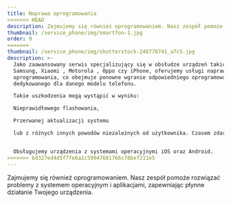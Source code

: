 ```yaml
---
title: Naprawa oprogramowania
<<<<<<< HEAD
description: Zajmujemy się również oprogramowaniem. Nasz zespół pomoże rozwiązać problemy z systemem operacyjnym i aplikacjami, zapewniając płynne działanie Twojego urządzenia.
thumbnail: /service_phone/img/smartfon-1.jpg
order: 9
=======
thumbnail: /service_phone/img/shutterstock-248776741_a7c5.jpg
description: >-
  Jako zaawansowany serwis specjalizujący się w obsłudze urządzeń takich jak
  Samsung, Xiaomi , Motorola , Oppo czy iPhone, oferujemy usługi naprawy
  oprogramowania, co obejmuje ponowne wgranie odpowiedniego oprogramowania
  dedykowanego dla danego modelu telefonu.

  Takie uszkodzenia mogą wystąpić w wyniku:

  Nieprawidłowego flashowania, 

  Przerwanej aktualizacji systemu 

  lub z różnych innych powodów niezależnych od użytkownika. Czasem zdarza się również, że telefon zaczyna wykazywać nieprawidłowe zachowanie spontanicznie. Nasz zespół serwisowy składa się z doświadczonych programistów oraz informatyków, dla których naprawa oprogramowania w telefonach stanowi codzienne wyzwanie, ale jednocześnie nie stanowi dla nich problemu!


  Obsługujemy urządzenia z systemami operacyjnymi iOS oraz Android.
>>>>>>> bd327ed4d5f7fe6a1c59947681766c78bef211e5
---
```


Zajmujemy się również oprogramowaniem. Nasz zespół pomoże rozwiązać problemy z systemem operacyjnym i aplikacjami, zapewniając płynne działanie Twojego urządzenia.